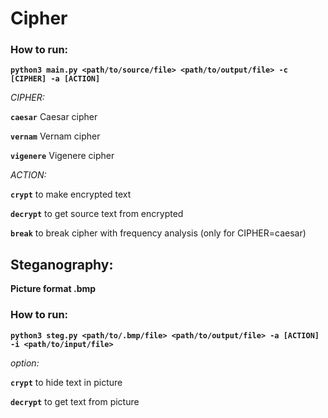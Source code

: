 # Cipher

### How to run:

**`python3 main.py <path/to/source/file> <path/to/output/file> -c [CIPHER] -a [ACTION]`**

*CIPHER:*

**`caesar`** Caesar cipher

**`vernam`** Vernam cipher

**`vigenere`** Vigenere cipher

*ACTION:*

**`crypt`** to make encrypted text

**`decrypt`** to get source text from encrypted

**`break`** to break cipher with frequency analysis (only for CIPHER=caesar)

## Steganography:

**Picture format .bmp**

### How to run:

**`python3 steg.py <path/to/.bmp/file> <path/to/output/file> -a [ACTION] -i <path/to/input/file>`**

*option:*

**`crypt`** to hide text in picture

**`decrypt`** to get text from picture




